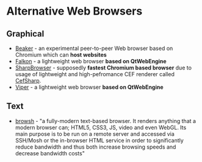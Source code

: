 # Alternative Web Browsers

## Graphical

* [Beaker](https://beakerbrowser.com/) - an experimental peer-to-peer Web browser based on Chromium which can **host websites**
* [Falkon](https://www.falkon.org/) - a lightweight web browser **based on QtWebEngine**
* [SharpBrowser](https://github.com/sharpbrowser/SharpBrowser) - supposedly **fastest Chromium based browser** due to usage of lightweight and high-pefromance CEF renderer called [CefSharp](http://cefsharp.github.io/).
* [Viper](https://github.com/LeFroid/Viper-Browser) - a lightweight web browser **based on QtWebEngine**

## Text

* [browsh](https://www.brow.sh/) - "a fully-modern text-based browser. It renders anything that a modern browser can; HTML5, CSS3, JS, video and even WebGL. Its main purpose is to be run on a remote server and accessed via SSH/Mosh or the in-browser HTML service in order to significantly reduce bandwidth and thus both increase browsing speeds and decrease bandwidth costs"
